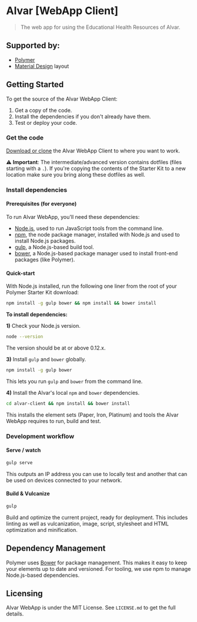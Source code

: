 # Alvar [WebApp Client]

> The web app for using the Educational Health Resources of Alvar.

## Supported by:

* [Polymer](https://www.polymer-project.org/)
* [Material Design](http://www.google.com/design/spec/material-design/introduction.html) layout

## Getting Started

To get the source of the Alvar WebApp Client:

1. Get a copy of the code.
2. Install the dependencies if you don't already have them.
3. Test or deploy your code.

### Get the code

[Download or clone](https://github.com/MaxRoecker/alvar-client) the Alvar WebApp Client to where you want to work.

:warning: **Important**: The intermediate/advanced version contains dotfiles (files starting with a `.`). If you're copying the contents of the Starter Kit to a new location make sure you bring along these dotfiles as well.

### Install dependencies

#### Prerequisites (for everyone)

To run Alvar WebApp, you'll need these dependencies:

* [Node.js](https://nodejs.org/en/), used to run JavaScript tools from the command line.
* [npm](https://www.npmjs.com/), the node package manager, installed with Node.js and used to install Node.js packages.
* [gulp](http://gulpjs.com/), a Node.js-based build tool.
* [bower](http://bower.io/), a Node.js-based package manager used to install front-end packages (like Polymer).

#### Quick-start

With Node.js installed, run the following one liner from the root of your Polymer Starter Kit download:

```sh
npm install -g gulp bower && npm install && bower install
```

**To install dependencies:**

**1)**  Check your Node.js version.

```sh
node --version
```

The version should be at or above 0.12.x.

**3)**  Install `gulp` and `bower` globally.

```sh
npm install -g gulp bower
```

This lets you run `gulp` and `bower` from the command line.

**4)**  Install the Alvar's local `npm` and `bower` dependencies.

```sh
cd alvar-client && npm install && bower install
```

This installs the element sets (Paper, Iron, Platinum) and tools the Alvar WebApp requires to run, build and test.

### Development workflow

#### Serve / watch

```sh
gulp serve
```

This outputs an IP address you can use to locally test and another that can be used on devices connected to your network.

#### Build & Vulcanize

```sh
gulp
```

Build and optimize the current project, ready for deployment. This includes linting as well as vulcanization, image, script, stylesheet and HTML optimization and minification.

## Dependency Management

Polymer uses [Bower](http://bower.io) for package management. This makes it easy to keep your elements up to date and versioned. For tooling, we use npm to manage Node.js-based dependencies.

## Licensing

Alvar WebApp is under the MIT License. See `LICENSE.md` to get the full details.
